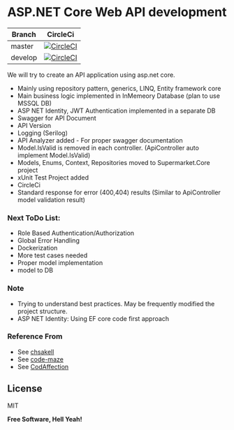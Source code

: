 # ASP.NET Core Web API development

| Branch | CircleCi |
| ------ | ------ |
| master | [![CircleCI](https://circleci.com/gh/Mathavana/asp_net_core_api/tree/master.svg?style=svg)](https://circleci.com/gh/Mathavana/asp_net_core_api/tree/master) |
| develop | [![CircleCI](https://circleci.com/gh/Mathavana/asp_net_core_api/tree/develop.svg?style=svg)](https://circleci.com/gh/Mathavana/asp_net_core_api/tree/develop) |

We will try to create an API application using asp.net core.
- Mainly using repository pattern, generics, LINQ, Entity framework core
- Main business logic implemented in InMemeory Database (plan to use MSSQL DB)
- ASP NET Identity, JWT Authentication implemented in a separate DB
- Swagger for API Document
- API Version
- Logging (Serilog)
- API Analyzer added - For proper swagger documentation
- Model.IsValid is removed in each controller. (ApiController auto implement Model.IsValid)
- Models, Enums, Context, Repositories moved to Supermarket.Core project
- xUnit Test Project added
- CircleCi
- Standard response for error (400,404) results (Similar to ApiController model validation result)

### Next ToDo List:
- Role Based Authentication/Authorization
- Global Error Handling
- Dockerization
- More test cases needed
- Proper model implementation
- model to DB


### Note
- Trying to understand best practices. May be frequently modified the project structure.
- ASP NET Identity: Using EF core code first approach

### Reference From
- See [chsakell](https://chsakell.com)
- See [code-maze](https://code-maze.com)
- See [CodAffection](https://www.youtube.com/channel/UCvzlnZbePin9kH-1JCKBt8Q)

License
----

MIT


**Free Software, Hell Yeah!**
